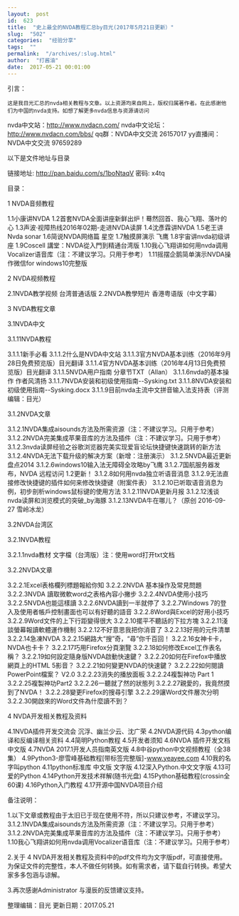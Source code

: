 ```yaml
---
layout:  post
id:  623
title:  "史上最全的NVDA教程汇总by目光(2017年5月21日更新）"
slug:  "502"
categories:  "经验分享"
tags:  ""
permalink:  "/archives/:slug.html"
author:  "打酱油"
date:  2017-05-21 00:01:00
---
```




引言：

    这是我目光汇总的nvda相关教程与文章。以上资源均来自网上，版权归属著作者。在此感谢他们为中国的nvda支持。如想了解更多nvda信息与资源请访问

nvda中文站：http://www.nvdacn.com/
nvda中文论坛：http://www.nvdacn.com/bbs/
qq群：NVDA中文交流 26157017
yy直播间：NVDA中文交流 97659289 

以下是文件地址与目录

链接地址: http://pan.baidu.com/s/1boNtaqV 密码: x4tq

目录：

1 NVDA音频教程

1.1小康讲NVDA
1.2首套NVDA全面讲座新鲜出炉！蓦然回首、我心飞翔、落叶的心
1.3声波·视障热线2016年02期-走进NVDA读屏
1.4沈彥霖讲NVDA
1.5老王讲Nvda sonar
1.6简说NVDA网络篇 星空
1.7触摸屏演示 飞鹰
1.8宇宙讲nvda初级讲座
1.9Coscell 講堂：NVDA從入門到精通台湾版
1.10我心飞翔讲如何用nvda调用Vocalizer语音库（注：不建议学习。只用于参考）
1.11摇摆企鹅简单演示NVDA操作微信for windows10完整版

2 NVDA视频教程

2.1NVDA教学视频 台湾普通话版
2.2NVDA教學短片 香港粤语版（中文字幕）

3 NVDA教程文章

3.1NVDA中文

3.1.11NVDA教程

3.1.1.1新手必看
3.1.1.2什么是NVDA中文站
3.1.1.3官方NVDA基本训练（2016年9月28日免费预览版）目光翻译
3.1.1.4官方NVDA基本训练（2016年4月13日免费预览版）目光翻译
3.1.1.5NVDA用户指南 分章节TXT（Allan）
3.1.1.6nvda的基本操作 作者风清扬 
3.1.1.7NVDA安装和初级使用指南--Sysking.txt
3.1.1.8NVDA安装和初级使用指南--Sysking.docx
3.1.1.9目前nvda主流中文拼音输入法支持表（评测编辑：目光）

3.1.2NVDA文章

3.1.2.1NVDA集成aisounds方法及所需资源（注：不建议学习。只用于参考）
3.1.2.2NVDA完美集成苹果音库的方法及插件（注：不建议学习。只用于参考）
3.1.2.3nvda读屏经验之谷歌浏览器完美实现爱盲论坛快捷键快速跳转的新方法
3.1.2.4NVDA无法下载升级的解决方案（新增：注册演示）
3.1.2.5NVDA最近更新盘点2014
3.1.2.6windows10输入法无障碍全攻略by飞鹰
3.1.2.7国航服务器发布，NVDA 远程访问 1.2更新！
3.1.2.8如何用nvda独立听语音消息
3.1.2.9无法直接修改快捷键的插件如何来修改快捷键（附案件表）
3.1.2.10已听取语音消息为例，初步剖析windows鼠标键的使用方法
3.1.2.11NVDA更新月报
3.1.2.12浅谈nvda读屏和浏览模式的突破_by海豚
3.1.2.13NVDA牛在哪儿？（原创 2016-09-27 雪岭冰龙）

3.2NVDA台湾区

3.2.1NVDA教程

3.2.1.1nvda教材 文字檔（台湾版）注：使用word打开txt文档

3.2.2NVDA文章

3.2.2.1Excel表格欄列標題報給你知
3.2.2.2NVDA 基本操作及常見問題
3.2.2.3NVDA 讀取微軟word之表格內容小撇步
3.2.2.4NVDA使用小技巧
3.2.2.5NVDA也能這樣讀
3.2.2.6NVDA讀到一半就停了
3.2.2.7Windows 7的登入及使用者帳戶控制畫面也可以有好聽的語音
3.2.2.8Word與Excel的好用小技巧
3.2.2.9Word文件的上下行距變得很大
3.2.2.10擺平不聽話的下拉方塊
3.2.2.11淺談螢幕報讀軟體運作機制
3.2.2.12不好意思我把你消音了
3.2.2.13好用的元件清單
3.2.2.14急凍NVDA
3.2.2.15網路大“搜”奇，“尋”你千百回！
3.2.2.16女神卡卡，NVDA也卡卡？
3.2.2.17巧用Firefox分頁瀏覽
3.2.2.18如何修改Excel工作表名稱？
3.2.2.19如何設定隨身版NVDA啟動快速鍵？
3.2.2.20如何在Firefox中播放網頁上的HTML 5影音？
3.2.2.21如何變更NVDA的快速鍵？
3.2.2.22如何閱讀PowerPoint檔案？ V2.0
3.2.2.23消失的播放面板
3.2.2.24複製神功 Part 1
3.2.2.25複製神功Part2
3.2.2.26一聽就了然的狀態列
3.2.2.27親愛的，我竟然摸到了NVDA！
3.2.2.28變更Firefox的搜尋引擎
3.2.2.29讓Word文件層次分明
3.2.2.30開啟來的Word文件為什麼讀不到？

4 NVDA开发相关教程及资料

4.1NVDA插件开发交流会 沉浮、幽兰少云、沈广荣
4.2NVDA源代码
4.3python编译和反编译相关资料
4.4简明Python教程
4.5开发者须知
4.6NVDA 插件开发文档中文版
4.7NVDA 2017.1开发人员指南英文版
4.8中谷python中文视频教程（全38集）
4.9Python3-廖雪峰基础教程[带标签完整版]-www.yeayee.com
4.10我的名字叫python
4.11python标准库 中文版 文字版
4.12深入Python.中文文字版
4.13可爱的Python
4.14Python开发技术祥解(随书光盘)
4.15Python基础教程(crossin全60课)
4.16Python入门教程
4.17开源中国NVDA项目介绍

备注说明：

1.以下文章或教程由于太旧已于现在使用不符，所以只建议参考，不建议学习。
    3.1.2.1NVDA集成aisounds方法及所需资源（注：不建议学习。只用于参考）
    3.1.2.2NVDA完美集成苹果音库的方法及插件（注：不建议学习。只用于参考）
    1.10我心飞翔讲如何用nvda调用Vocalizer语音库（注：不建议学习。只用于参考）

2.关于 4 NVDA开发相关教程及资料中的pdf文件均为文字版pdf，可直接使用。为保证文件的完整性，本人不做任何转换。如有需求者，请下载自行转换。希望大家多多包涵与谅解。

3.再次感谢Administrator 与漫辰的反馈建议支持。

整理编辑：目光
更新日期：2017.05.21